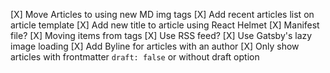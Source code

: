 [X] Move Articles to using new MD img tags
[X] Add recent articles list on article template
[X] Add new title to article using React Helmet
[X] Manifest file?
[X] Moving items from <head> tags
[X] Use RSS feed?
[X] Use Gatsby's lazy image loading
[X] Add Byline for articles with an author
[X] Only show articles with frontmatter `draft: false` or without draft option
